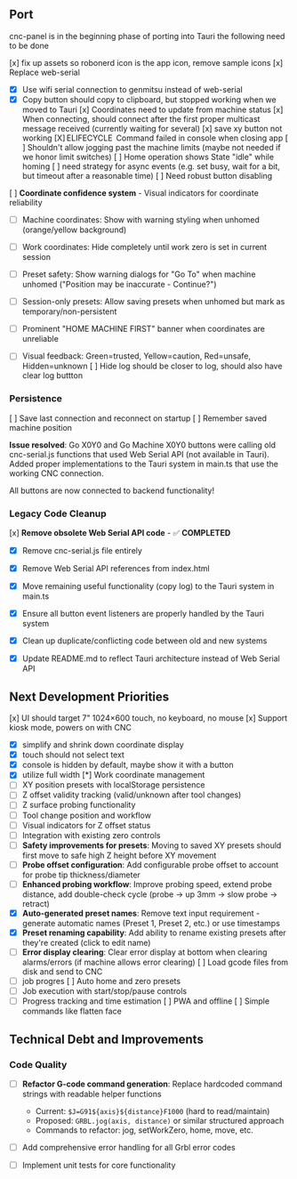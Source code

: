 

## Port
cnc-panel is in the beginning phase of porting into Tauri the following need to be done

[x] fix up assets so robonerd icon is the app icon, remove sample icons
[x] Replace web-serial
- [x] Use wifi serial connection to genmitsu instead of web-serial
- [x] Copy button should copy to clipboard, but stopped working when we moved to Tauri
[x] Coordinates need to update from machine status
[x] When connecting, should connect after the first proper multicast message received (currently waiting for several) 
[x] save xy button not working
[X] ELIFECYCLE  Command failed in console when closing app
[ ] Shouldn't allow jogging past the machine limits (maybe not needed if we honor limit switches)
[ ] Home operation shows State "idle" while homing
[ ] need strategy for async events (e.g. set busy, wait for a bit, but timeout after a reasonable time)
[ ] Need robust button disabling

[ ] **Coordinate confidence system** - Visual indicators for coordinate reliability
  - [ ] Machine coordinates: Show with warning styling when unhomed (orange/yellow background)
  - [ ] Work coordinates: Hide completely until work zero is set in current session
  - [ ] Preset safety: Show warning dialogs for "Go To" when machine unhomed ("Position may be inaccurate - Continue?")
  - [ ] Session-only presets: Allow saving presets when unhomed but mark as temporary/non-persistent
  - [ ] Prominent "HOME MACHINE FIRST" banner when coordinates are unreliable
  - [ ] Visual feedback: Green=trusted, Yellow=caution, Red=unsafe, Hidden=unknown
[ ] Hide log should be closer to log, should also have clear log buttton


### Persistence
[ ] Save last connection and reconnect on startup
[ ] Remember saved machine position


**Issue resolved**: Go X0Y0 and Go Machine X0Y0 buttons were calling old cnc-serial.js functions that used Web Serial API (not available in Tauri). Added proper implementations to the Tauri system in main.ts that use the working CNC connection.

All buttons are now connected to backend functionality!

### Legacy Code Cleanup
[x] **Remove obsolete Web Serial API code** - ✅ **COMPLETED**
  - [x] Remove cnc-serial.js file entirely
  - [x] Remove Web Serial API references from index.html  
  - [x] Move remaining useful functionality (copy log) to the Tauri system in main.ts
  - [x] Ensure all button event listeners are properly handled by the Tauri system
  - [x] Clean up duplicate/conflicting code between old and new systems
  - [x] Update README.md to reflect Tauri architecture instead of Web Serial API 


## Next Development Priorities
[x] UI should target 7" 1024×600 touch, no keyboard, no mouse
[x] Support kiosk mode, powers on with CNC
- [x] simplify and shrink down coordinate display
- [x] touch should not select text
- [x] console is hidden by default, maybe show it with a button
- [x] utilize full width
[*] Work coordinate management
- [ ] XY position presets with localStorage persistence
- [ ] Z offset validity tracking (valid/unknown after tool changes)
- [ ] Z surface probing functionality
- [ ] Tool change position and workflow
- [ ] Visual indicators for Z offset status
- [ ] Integration with existing zero controls
- [ ] **Safety improvements for presets**: Moving to saved XY presets should first move to safe high Z height before XY movement
- [ ] **Probe offset configuration**: Add configurable probe offset to account for probe tip thickness/diameter  
- [ ] **Enhanced probing workflow**: Improve probing speed, extend probe distance, add double-check cycle (probe → up 3mm → slow probe → retract)
- [x] **Auto-generated preset names**: Remove text input requirement - generate automatic names (Preset 1, Preset 2, etc.) or use timestamps
- [x] **Preset renaming capability**: Add ability to rename existing presets after they're created (click to edit name)
- [ ] **Error display clearing**: Clear error display at bottom when clearing alarms/errors (if machine allows error clearing)
[ ] Load gcode files from disk and send to CNC
- [ ] job progres
[ ] Auto home and zero presets
- [ ] Job execution with start/stop/pause controls
- [ ] Progress tracking and time estimation
[ ] PWA and offline
[ ] Simple commands like flatten face

## Technical Debt and Improvements

### Code Quality
- [ ] **Refactor G-code command generation**: Replace hardcoded command strings with readable helper functions
  - Current: `$J=G91${axis}${distance}F1000` (hard to read/maintain)
  - Proposed: `GRBL.jog(axis, distance)` or similar structured approach
  - Commands to refactor: jog, setWorkZero, home, move, etc.
- [ ] Add comprehensive error handling for all Grbl error codes
- [ ] Implement unit tests for core functionality




